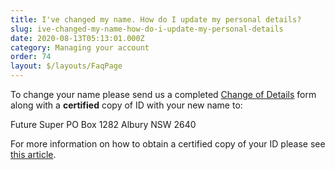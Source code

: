 ```yaml
---
title: I've changed my name. How do I update my personal details?
slug: ive-changed-my-name-how-do-i-update-my-personal-details
date: 2020-08-13T05:13:01.000Z
category: Managing your account
order: 74
layout: $/layouts/FaqPage
---
```

To change your name please send us a completed [Change of Details](https://www.futuresuper.com.au/changeofdetailsform) form along with a **certified** copy of ID with your new name to:

Future Super
PO Box 1282
Albury NSW 2640

For more information on how to obtain a certified copy of your ID please see [this article](https://www.futuresuper.com.au/faqs/how-can-i-certify-my-id).